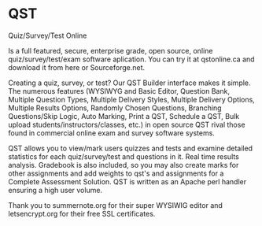 # QST
Quiz/Survey/Test Online

Is a full featured, secure, enterprise grade, open source, online quiz/survey/test/exam software aplication.
You can try it at qstonline.ca and download it from here or Sourceforge.net. 

Creating a quiz, survey, or test? 
Our QST Builder interface makes it simple. The numerous features (WYSIWYG and Basic Editor, Question Bank, Multiple Question Types, Multiple Delivery Styles, Multiple Delivery Options, Multiple Results Options, Randomly Chosen Questions, Branching Questions/Skip Logic, Auto Marking, Print a QST, Schedule a QST, Bulk upload students/instructors/classes, etc.) in open source QST rival those found in commercial online exam and survey software systems. 

QST allows you to view/mark users quizzes and tests and examine detailed statistics for each quiz/survey/test and questions in it. Real time results analysis. Gradebook is also included, so you may also create marks for other assignments and add weights to qst's and assignments for a Complete Assessment Solution. QST is written as an Apache perl handler ensuring a high user volume. 

Thank you to summernote.org for their super WYSIWIG editor and letsencrypt.org for their free SSL certificates.
